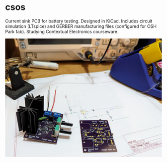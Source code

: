 # csos

Current sink PCB for battery testing. Designed in KiCad. Includes circuit simulation (LTspice) and GERBER manufacturing files (configured for OSH Park fab). Studying Contextual Electronics courseware.

![Alt text](csos.jpg)